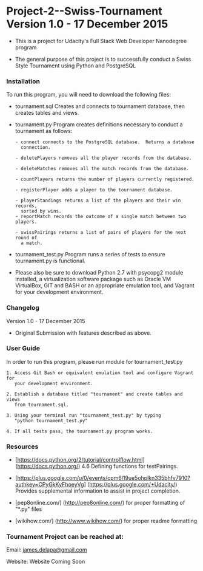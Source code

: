 # Project-2--Swiss-Tournament Version 1.0 - 17 December 2015
- This is a project for Udacity's Full Stack Web Developer Nanodegree program

- The general purpose of this project is to successfully conduct a Swiss Style
  Tournament using Python and PostgreSQL


### Installation

To run this program, you will need to download the following files:

- tournament.sql
  Creates and connects to tournament database, then creates tables and views.

- tournament.py
  Program creates definitions necessary to conduct a tournament as follows:

      - connect connects to the PostgreSQL database.  Returns a database
        connection.

      - deletePlayers removes all the player records from the database.

      - deleteMatches removes all the match records from the database.

      - countPlayers returns the number of players currently registered.

      - registerPlayer adds a player to the tournament database.

      - playerStandings returns a list of the players and their win records,
        sorted by wins.
      - reportMatch records the outcome of a single match between two players.

      - swissPairings returns a list of pairs of players for the next round of
        a match.

- tournament_test.py
  Program runs a series of tests to ensure tournament.py is functional.

- Please also be sure to download Python 2.7 with psycopg2 module installed,
  a virtualization software package such as Oracle VM VirtualBox, GIT and 
  BASH or an appropriate emulation tool, and Vagrant for your development 
  environment.


### Changelog

Version 1.0 - 17 December 2015 

- Original Submission with features described as above.


### User Guide

In order to run this program, please run module for tournament_test.py

    1. Access Git Bash or equivalent emulation tool and configure Vagrant for
       your development environment. 

    2. Establish a database titled "tournament" and create tables and views
       from tournament.sql.

    3. Using your terminal run "tournament_test.py" by typing 
       "python tournament_test.py"

    4. If all tests pass, the tournament.py program works.


### Resources

- [https://docs.python.org/2/tutorial/controlflow.html] (https://docs.python.org/) 4.6 Defining functions for testPairings.

- [https://plus.google.com/u/0/events/cpm6l19ue5ohplkn335bhfv7910?authkey=CPyGkKyFhoeyVg] (https://plus.google.com/+Udacity/) Provides supplemental information to assist in project completion.

- [pep8online.com/] (http://pep8online.com/) for proper formatting of "*.py" files

- [wikihow.com/] (http://www.wikihow.com/) for proper readme formatting


### Tournament Project can be reached at:

Email: james.delapa@gmail.com

Website: Website Coming Soon
